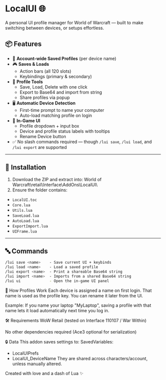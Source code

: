 # LocalUI 🌐
A personal UI profile manager for World of Warcraft — built to make switching between devices, or setups effortless.

## 📦 Features

- 🔐 **Account-wide Saved Profiles** (per device name)
- 🎮 **Saves & Loads**
  - Action bars (all 120 slots)
  - Keybindings (primary & secondary)
- 💾 **Profile Tools**
  - Save, Load, Delete with one click
  - Export to Base64 and import from string
  - Share profiles via popup
- 🖥️ **Automatic Device Detection**
  - First-time prompt to name your computer
  - Auto-load matching profile on login
- 🧰 **In-Game UI**
  - Profile dropdown + input box
  - Device and profile status labels with tooltips
  - Rename Device button
- ✅ No slash commands required — though `/lui save`, `/lui load`, and `/lui export` are supported

---

## 📂 Installation

1. Download the ZIP and extract into:
World of Warcraft\retail\Interface\AddOns\LocalUI\
2. Ensure the folder contains:
- `LocalUI.toc`
- `Core.lua`
- `Utils.lua`
- `SaveLoad.lua`
- `AutoLoad.lua`
- `ExportImport.lua`
- `UIFrame.lua`

---

## 🔤 Commands

```bash
/lui save <name>    - Save current UI + keybinds
/lui load <name>    - Load a saved profile
/lui export <name>  - Print a shareable Base64 string
/lui import <name>  - Imports from a shared Base64 string
/lui ui             - Open the in-game UI panel
```

🔄 How Profiles Work
Each device is assigned a name on first login. That name is used as the profile key. You can rename it later from the UI.

Example: If you name your laptop "MyLaptop", saving a profile with that name lets it load automatically next time you log in.

🛠️ Requirements
WoW Retail (tested on Interface 110107 / War Within)

No other dependencies required (Ace3 optional for serialization)

🔒 Data
This addon saves settings to:
SavedVariables:
- LocalUIPrefs
- LocalUI_DeviceName
They are shared across characters/account, unless manually altered.

Created with love and a dash of Lua ✨

